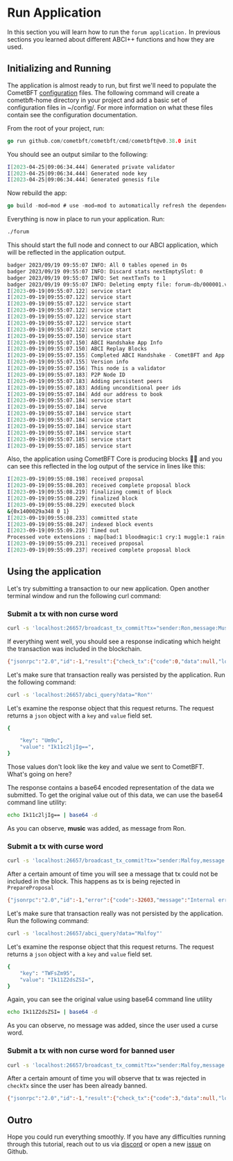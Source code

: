 # Run Application

In this section you will learn how to run the `forum application.` In previous sections you learned about different ABCI++ functions and how they are used.

## Initializing and Running

The application is almost ready to run, but first we'll need to populate the CometBFT [configuration](https://github.com/cometbft/cometbft/blob/v0.38.x/docs/core/configuration.md) files. The following command will create a cometbft-home directory in your project and add a basic set of configuration files in ~/config/. For more information on what these files contain see the configuration documentation.

From the root of your project, run:

```go
go run github.com/cometbft/cometbft/cmd/cometbft@v0.38.0 init 
```

You should see an output similar to the following:

```bash
I[2023-04-25|09:06:34.444] Generated private validator                  module=main keyFile=/tmp/cometbft-home/config/priv_validator_key.json stateFile=/tmp/cometbft-home/data/priv_validator_state.json
I[2023-04-25|09:06:34.444] Generated node key                           module=main path=/tmp/cometbft-home/config/node_key.json
I[2023-04-25|09:06:34.444] Generated genesis file                       module=main path=/tmp/cometbft-home/config/genesis.json
```

Now rebuild the app:

```go
go build -mod=mod # use -mod=mod to automatically refresh the dependencies
```

Everything is now in place to run your application. Run:

```bash
./forum 
```

This should start the full node and connect to our ABCI application, which will be reflected in the application output.

```bash
badger 2023/09/19 09:55:07 INFO: All 0 tables opened in 0s
badger 2023/09/19 09:55:07 INFO: Discard stats nextEmptySlot: 0
badger 2023/09/19 09:55:07 INFO: Set nextTxnTs to 1
badger 2023/09/19 09:55:07 INFO: Deleting empty file: forum-db/000001.vlog
I[2023-09-19|09:55:07.122] service start                                module=proxy msg="Starting multiAppConn service" impl=multiAppConn
I[2023-09-19|09:55:07.122] service start                                module=abci-client connection=query msg="Starting localClient service" impl=localClient
I[2023-09-19|09:55:07.122] service start                                module=abci-client connection=snapshot msg="Starting localClient service" impl=localClient
I[2023-09-19|09:55:07.122] service start                                module=abci-client connection=mempool msg="Starting localClient service" impl=localClient
I[2023-09-19|09:55:07.122] service start                                module=abci-client connection=consensus msg="Starting localClient service" impl=localClient
I[2023-09-19|09:55:07.122] service start                                module=events msg="Starting EventBus service" impl=EventBus
I[2023-09-19|09:55:07.122] service start                                module=pubsub msg="Starting PubSub service" impl=PubSub
I[2023-09-19|09:55:07.150] service start                                module=txindex msg="Starting IndexerService service" impl=IndexerService
I[2023-09-19|09:55:07.150] ABCI Handshake App Info                      module=consensus height=0 hash=0000000000000000 software-version=2.0.0 protocol-version=1
I[2023-09-19|09:55:07.150] ABCI Replay Blocks                           module=consensus appHeight=0 storeHeight=0 stateHeight=0
I[2023-09-19|09:55:07.155] Completed ABCI Handshake - CometBFT and App are synced module=consensus appHeight=0 appHash=0000000000000000
I[2023-09-19|09:55:07.155] Version info                                 tendermint_version=0.38.0-alpha.1 abci=2.0.0 block=11 p2p=8 commit_hash=
I[2023-09-19|09:55:07.156] This node is a validator                     module=consensus addr=D4D5900874CD2A9D9D27456C3BD17E3DE1945294 pubKey=PubKeyEd25519{22753B9B087511419FD1850DD63E58A0C773AFBE97AE6BD17B82F616C15D3BC1}
I[2023-09-19|09:55:07.183] P2P Node ID                                  module=p2p ID=698d2029a57c5f9994db2fe06284fa812856604b file=/Users/aliasgarmerchant/.cometbft/config/node_key.json
I[2023-09-19|09:55:07.183] Adding persistent peers                      module=p2p addrs=[]
I[2023-09-19|09:55:07.183] Adding unconditional peer ids                module=p2p ids=[]
I[2023-09-19|09:55:07.184] Add our address to book                      module=p2p book=/Users/aliasgarmerchant/.cometbft/config/addrbook.json addr=698d2029a57c5f9994db2fe06284fa812856604b@0.0.0.0:26656
I[2023-09-19|09:55:07.184] service start                                msg="Starting Node service" impl=Node
I[2023-09-19|09:55:07.184] serve                                        module=rpc-server msg="Starting RPC HTTP server on 127.0.0.1:26657"
I[2023-09-19|09:55:07.184] service start                                module=p2p msg="Starting P2P Switch service" impl="P2P Switch"
I[2023-09-19|09:55:07.184] service start                                module=pex msg="Starting PEX service" impl=PEX
I[2023-09-19|09:55:07.184] service start                                module=p2p book=/Users/aliasgarmerchant/.cometbft/config/addrbook.json msg="Starting AddrBook service" impl=AddrBook
I[2023-09-19|09:55:07.184] service start                                module=mempool msg="Starting Mempool service" impl=Mempool
I[2023-09-19|09:55:07.185] service start                                module=blocksync msg="Starting Reactor service" impl=Reactor
I[2023-09-19|09:55:07.185] service start                                module=consensus msg="Starting Consensus service" impl=ConsensusReactor
```

Also, the application using CometBFT Core is producing blocks 🎉🎉 and you can see this reflected in the log output of the service in lines like this:

```bash
I[2023-09-19|09:55:08.198] received proposal                            module=consensus proposal="Proposal{1/0 (E1B8C3C405ADA6C114AFC1ED6C9886860F5AAA453ECF9F7005C783F26EE7D269:1:9CBA7D909A48, -1) 6D35E2385EE7 @ 2023-09-19T07:55:08.191796Z}"
I[2023-09-19|09:55:08.203] received complete proposal block             module=consensus height=1 hash=E1B8C3C405ADA6C114AFC1ED6C9886860F5AAA453ECF9F7005C783F26EE7D269
I[2023-09-19|09:55:08.219] finalizing commit of block                   module=consensus height=1 hash=E1B8C3C405ADA6C114AFC1ED6C9886860F5AAA453ECF9F7005C783F26EE7D269 root=0000000000000000 num_txs=0
I[2023-09-19|09:55:08.229] finalized block                              module=state height=1 num_txs_res=0 num_val_updates=0 block_app_hash=0000000000000000
I[2023-09-19|09:55:08.229] executed block                               module=state height=1 app_hash=0000000000000000
&{0x1400029a348 0 1}
I[2023-09-19|09:55:08.233] committed state                              module=state height=1 block_app_hash=0000000000000000
I[2023-09-19|09:55:08.247] indexed block events                         module=txindex height=1
I[2023-09-19|09:55:09.219] Timed out                                    module=consensus dur=977.115ms height=2 round=0 step=RoundStepNewHeight
Processed vote extensions : map[bad:1 bloodmagic:1 cry:1 muggle:1 rain:1]
I[2023-09-19|09:55:09.231] received proposal                            module=consensus proposal="Proposal{2/0 (54630851263B7DEA61138CADDEA3C6A1E66E7D85A7F37FEEC0A8BD1093247DC9:1:7DF7EE24A59F, -1) 6FEECC38DF51 @ 2023-09-19T07:55:09.225023Z}"
I[2023-09-19|09:55:09.237] received complete proposal block             module=consensus height=2 hash=54630851263B7DEA61138CADDEA3C6A1E66E7D85A7F37FEEC0A8BD1093247DC9
```

## Using the application

Let's try submitting a transaction to our new application. Open another terminal window and run the following curl command:

### Submit a tx with non curse word

```bash
curl -s 'localhost:26657/broadcast_tx_commit?tx="sender:Ron,message:Music"'
```

If everything went well, you should see a response indicating which height the transaction was included in the blockchain.

```bash
{"jsonrpc":"2.0","id":-1,"result":{"check_tx":{"code":0,"data":null,"log":"","info":"","gas_wanted":"0","gas_used":"0","events":[],"codespace":""},"tx_result":{"code":0,"data":null,"log":"","info":"","gasWanted":"0","gasUsed":"0","events":[],"codespace":""},"hash":"DD0DD9613C83E5CCDE31342DC49CEF1DD6423271B090BC6A73E800FD163E7ADD","height":"786"}}% 
```

Let's make sure that transaction really was persisted by the application. Run the following command:

```bash
curl -s 'localhost:26657/abci_query?data="Ron"'
```

Let's examine the response object that this request returns. The request returns a `json` object with a `key` and `value` field set.

```bash
{

    "key": "Um9u",
    "value": "Ik11c2ljIg==",
}
```

Those values don't look like the key and value we sent to CometBFT. What's going on here?

The response contains a base64 encoded representation of the data we submitted. To get the original value out of this data, we can use the base64 command line utility:

```bash
echo Ik11c2ljIg== | base64 -d
```

As you can observe, **music** was added, as message from Ron.

### Submit a tx with curse word

```bash
curl -s 'localhost:26657/broadcast_tx_commit?tx="sender:Malfoy,message:muggle"'
```

After a certain amount of time you will see a message that tx could not be included in the block. This happens as tx is being rejected in `PrepareProposal`

```bash
{"jsonrpc":"2.0","id":-1,"error":{"code":-32603,"message":"Internal error","data":"timed out waiting for tx to be included in a block"}}
```

Let's make sure that transaction really was not persisted by the application. Run the following command:

```bash
curl -s 'localhost:26657/abci_query?data="Malfoy"'
```

Let's examine the response object that this request returns. The request returns a `json` object with a `key` and `value` field set.

```bash
{
    "key": "TWFsZm95",
    "value": "Ik11Z2dsZSI=",
}
```

Again, you can see the original value using base64 command line utility

```bash
echo Ik11Z2dsZSI= | base64 -d
```

As you can observe, no message was added, since the user used a curse word.

### Submit a tx with non curse word for banned user

```bash
curl -s 'localhost:26657/broadcast_tx_commit?tx="sender:Malfoy,message:heroic"'
```

After a certain amount of time you will observe that tx was rejected in `checkTx` since the user has been already banned.

```bash
{"jsonrpc":"2.0","id":-1,"result":{"check_tx":{"code":3,"data":null,"log":"User is banned","info":"","gas_wanted":"0","gas_used":"0","events":[],"codespace":""},"tx_result":{"code":0,"data":null,"log":"","info":"","gasWanted":"0","gasUsed":"0","events":[],"codespace":""},"hash":"9B110D7648000037B8385562B15810C70E1957AF2F65790B3617CB84C9398536","height":"0"}}% 
```

## Outro

Hope you could run everything smoothly. If you have any difficulties running through this tutorial, reach out to us via [discord](https://discord.com/invite/cosmosnetwork) or open a new [issue](https://github.com/cometbft/cometbft/issues/new/choose) on Github.

